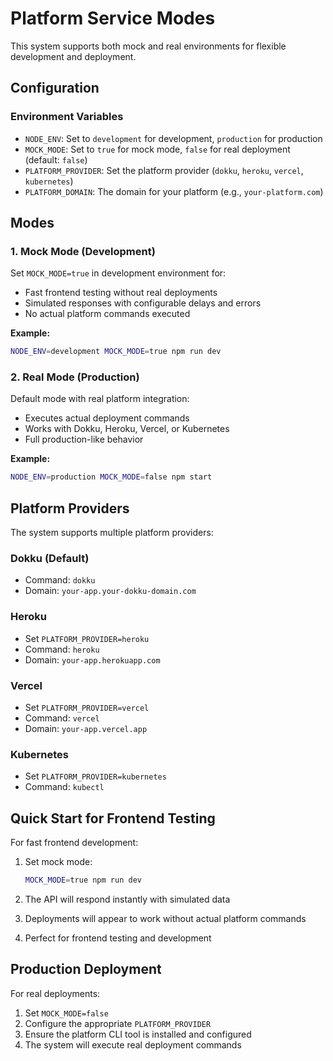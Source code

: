 # Platform Service Modes

This system supports both mock and real environments for flexible development and deployment.

## Configuration

### Environment Variables

- `NODE_ENV`: Set to `development` for development, `production` for production
- `MOCK_MODE`: Set to `true` for mock mode, `false` for real deployment (default: `false`)
- `PLATFORM_PROVIDER`: Set the platform provider (`dokku`, `heroku`, `vercel`, `kubernetes`)
- `PLATFORM_DOMAIN`: The domain for your platform (e.g., `your-platform.com`)

## Modes

### 1. Mock Mode (Development)

Set `MOCK_MODE=true` in development environment for:
- Fast frontend testing without real deployments
- Simulated responses with configurable delays and errors
- No actual platform commands executed

**Example:**
```bash
NODE_ENV=development MOCK_MODE=true npm run dev
```

### 2. Real Mode (Production)

Default mode with real platform integration:
- Executes actual deployment commands
- Works with Dokku, Heroku, Vercel, or Kubernetes
- Full production-like behavior

**Example:**
```bash
NODE_ENV=production MOCK_MODE=false npm start
```

## Platform Providers

The system supports multiple platform providers:

### Dokku (Default)
- Command: `dokku`
- Domain: `your-app.your-dokku-domain.com`

### Heroku
- Set `PLATFORM_PROVIDER=heroku`
- Command: `heroku`
- Domain: `your-app.herokuapp.com`

### Vercel
- Set `PLATFORM_PROVIDER=vercel`
- Command: `vercel`
- Domain: `your-app.vercel.app`

### Kubernetes
- Set `PLATFORM_PROVIDER=kubernetes`
- Command: `kubectl`

## Quick Start for Frontend Testing

For fast frontend development:

1. Set mock mode:
   ```bash
   MOCK_MODE=true npm run dev
   ```

2. The API will respond instantly with simulated data
3. Deployments will appear to work without actual platform commands
4. Perfect for frontend testing and development

## Production Deployment

For real deployments:

1. Set `MOCK_MODE=false`
2. Configure the appropriate `PLATFORM_PROVIDER`
3. Ensure the platform CLI tool is installed and configured
4. The system will execute real deployment commands